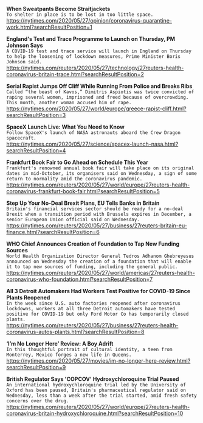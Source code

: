 **When Sweatpants Become Straitjackets**\
`To shelter in place is to be lost in too little space.`\
https://nytimes.com/2020/05/27/opinion/coronavirus-quarantine-work.html?searchResultPosition=1

**England's Test and Trace Programme to Launch on Thursday, PM Johnson Says**\
`A COVID-19 test and trace service will launch in England on Thursday to help the loosening of lockdown measures, Prime Minister Boris Johnson said.`\
https://nytimes.com/reuters/2020/05/27/technology/27reuters-health-coronavirus-britain-trace.html?searchResultPosition=2

**Serial Rapist Jumps Off Cliff While Running From Police and Breaks Ribs**\
`Called “the beast of Kavos,” Dimitris Aspiotis was twice convicted of raping several women, imprisoned and freed because of overcrowding. This month, another woman accused him of rape.`\
https://nytimes.com/2020/05/27/world/europe/greece-rapist-cliff.html?searchResultPosition=3

**SpaceX Launch Live: What You Need to Know**\
`Follow SpaceX's launch of NASA astronauts aboard the Crew Dragon spacecraft.`\
https://nytimes.com/2020/05/27/science/spacex-launch-nasa.html?searchResultPosition=4

**Frankfurt Book Fair to Go Ahead on Schedule This Year**\
`Frankfurt's renowned annual book fair will take place on its original dates in mid-October, its organisers said on Wednesday, a sign of some return to normality amid the coronavirus pandemic.`\
https://nytimes.com/reuters/2020/05/27/world/europe/27reuters-health-coronavirus-frankfurt-book-fair.html?searchResultPosition=5

**Step Up Your No-Deal Brexit Plans, EU Tells Banks in Britain**\
`Britain's financial services sector should be ready for a no-deal Brexit when a transition period with Brussels expires in December, a senior European Union official said on Wednesday.`\
https://nytimes.com/reuters/2020/05/27/business/27reuters-britain-eu-finance.html?searchResultPosition=6

**WHO Chief Announces Creation of Foundation to Tap New Funding Sources**\
`World Health Organization Director General Tedros Adhanom Ghebreyesus announced on Wednesday the creation of a foundation that will enable it to tap new sources of funding, including the general public.`\
https://nytimes.com/reuters/2020/05/27/world/americas/27reuters-health-coronavirus-who-foundation.html?searchResultPosition=7

**All 3 Detroit Automakers Had Workers Test Positive for COVID-19 Since Plants Reopened**\
`In the week since U.S. auto factories reopened after coronavirus lockdowns, workers at all three Detroit automakers have tested positive for COVID-19 but only Ford Motor Co has temporarily closed plants.`\
https://nytimes.com/reuters/2020/05/27/business/27reuters-health-coronavirus-autos-plants.html?searchResultPosition=8

**‘I’m No Longer Here’ Review: A Boy Adrift**\
`In this thoughtful portrait of cultural identity, a teen from Monterrey, Mexico forges a new life in Queens.`\
https://nytimes.com/2020/05/27/movies/im-no-longer-here-review.html?searchResultPosition=9

**British Regulator Says 'COPCOV' Hydroxychloroquine Trial Paused**\
`An international hydroxychloroquine trial led by the University of Oxford has been paused, Britain's pharmaceutical regulator said on Wednesday, less than a week after the trial started, amid fresh safety concerns over the drug.`\
https://nytimes.com/reuters/2020/05/27/world/europe/27reuters-health-coronavirus-britain-hydroxychloroquine.html?searchResultPosition=10

